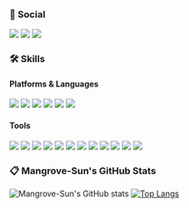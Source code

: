 ### 🌈 Social

<!-- Social -->
<div>
  <span>
    <!-- Gmail -->
    <img src="https://img.shields.io/badge/tjsghd0317@gmail.com-EA4335?style=flat-square&logo=gmail&logoColor=white" />
    <!-- LinkedIn -->
    <img src="https://img.shields.io/badge/박선홍-046EAB?style=flat-square&logo=linkedin&logoColor=white" />
    <!-- Instagram -->
    <img src="https://img.shields.io/badge/parknakta07-E4405F?style=flat-square&logo=instagram&logoColor=white" />
  </span>
</div>


### 🛠 Skills
#### Platforms & Languages

<!-- Platforms & Languages -->
<div>
  <span>
    <!-- HTML5 -->
    <img src="https://img.shields.io/badge/HTML5-E34F26?style=flat-square&logo=html5&logoColor=white" />
    <!-- CSS -->
    <img src="https://img.shields.io/badge/CSS3-1572B6?style=flat-square&logo=css3&logoColor=white" />
    <!-- JavaScript -->
    <img src="https://img.shields.io/badge/JavaScript-FFDF00?style=flat-square&logo=javascript&logoColor=black" />
    <!-- TypeScript -->
    <img src="https://img.shields.io/badge/TypeScript-1870C7?style=flat-square&logo=typescript&logoColor=white" />
    <!-- React -->
    <img src="https://img.shields.io/badge/React-61DBFB?style=flat-square&logo=react&logoColor=white" />
    <!-- Vue -->
    <img src="https://img.shields.io/badge/Vue-35495E?style=flat-square&logo=Vue.js&logoColor=41B883" />
  </span>
</div>

#### Tools

<!-- Tools -->
<div>
  <span>
      <!-- Git -->
      <img src="https://img.shields.io/badge/Git-F05032?style=flat-square&logo=git&logoColor=white" />
      <!-- Sass -->
      <img src="https://img.shields.io/badge/Sass-CC6699?style=flat-square&logo=sass&logoColor=white" />
      <!-- styled-components -->
      <img src="https://img.shields.io/badge/styled components-DB7093?style=flat-square&logo=styledcomponents&logoColor=black" />
      <!-- React Router -->
      <img src="https://img.shields.io/badge/React Router-CA4245?style=flat-square&logo=React Router&logoColor=white" />
      <!-- React Query -->
      <img src="https://img.shields.io/badge/React Query-FF4154?style=flat-square&logo=React Query&logoColor=white" />
      <!-- Vite -->
      <img src="https://img.shields.io/badge/Vite-646CFF?style=flat-square&logo=Vite&logoColor=white" />
      <!-- Axios -->
      <img src="https://img.shields.io/badge/Axios-5A29E4?style=flat-square&logo=Axios&logoColor=white" />
      <!-- Netlify -->
      <img src="https://img.shields.io/badge/Netlify-00C7B7?style=flat-square&logo=Netlify&logoColor=white" />
      <!-- ESlint -->
      <img src="https://img.shields.io/badge/ESlint-4B32C3?style=flat-square&logo=ESlint&logoColor=white" />
      <!-- Prettier -->
      <img src="https://img.shields.io/badge/Prettier-F7B93E?style=flat-square&logo=Prettier&logoColor=black" />
      <!-- Swiper -->
      <img src="https://img.shields.io/badge/Swiper-6332F6?style=flat-square&logo=Swiper&logoColor=white" />
      <!-- .ENV -->
      <img src="https://img.shields.io/badge/.ENV-ECD53F?style=flat-square&logo=.ENV&logoColor=black" />
  </span>
</div>   

### :clipboard: Mangrove-Sun's GitHub Stats
<!-- Stats -->
![Mangrove-Sun's GitHub stats](https://github-readme-stats.vercel.app/api?username=Mangrove-Sun&show_icons=true&title_color=4FF788&bg_color=151b26&icon_color=F73B4B&text_color=F0DA73&hide_border=true&hide_title=true)
[![Top Langs](https://github-readme-stats.vercel.app/api/top-langs/?username=Mangrove-Sun&layout=compact&title_color=4FF788&bg_color=151b26&icon_color=F73B4B&text_color=F0DA73&hide_border=true&card_width=445)](https://github.com/anuraghazra/github-readme-stats)
